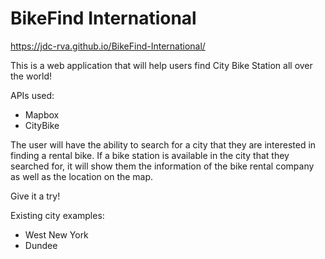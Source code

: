# BikeFind International

https://jdc-rva.github.io/BikeFind-International/

This is a web application that will help users find City Bike Station all over the world!

APIs used:
* Mapbox
* CityBike

The user will have the ability to search for a city that they are interested in finding a rental bike. If a bike station is available in the city that they searched for, it will show them the information of the bike rental company as well as the location on the map.

Give it a try!

Existing city examples:
* West New York
* Dundee
